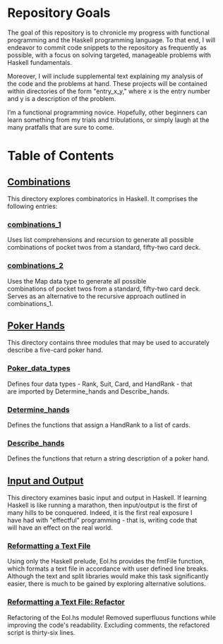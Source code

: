 # Repository Goals

The goal of this repository is to chronicle my progress with functional<br/>
programming and the Haskell programming language.  To that end, I will<br/>
endeavor to commit code snippets to the repository as frequently as<br/>
possible, with a focus on solving targeted, manageable problems with<br/>
Haskell fundamentals.<br/>

Moreover, I will include supplemental text explaining my analysis of<br/>
the code and the problems at hand.  These projects will be contained<br/>
within directories of the form "entry_x_y," where x is the entry number<br/>
and y is a description of the problem.<br/>

I’m a functional programming novice.  Hopefully, other beginners can<br/>
learn something from my trials and tribulations, or simply laugh at the<br/>
many pratfalls that are sure to come.<br/>

# Table of Contents

## [Combinations](/entry_1_combinations/)

This directory explores combinatorics in Haskell.  It comprises the<br/>
following entries:<br/>

### [combinations_1](/entry_1_combinations/combinations_1/)

Uses list comprehensions and recursion to generate all possible<br/>
combinations of pocket twos from a standard, fifty-two card deck.<br/>

### [combinations_2](/entry_1_combinations/combinations_2/)

Uses the Map data type to generate all possible<br/>
combinations of pocket twos from a standard, fifty-two card deck.<br/>
Serves as an alternative to the recursive approach outlined in<br/>
combinations_1.<br/>

## [Poker Hands](/entry_2_poker_hands/poker_hands.md)
This directory contains three modules that may be used to accurately<br/>
describe a five-card poker hand.<br/>

### [Poker_data_types](/entry_2_poker_hands/Poker_data_types.hs)
Defines four data types - Rank, Suit, Card, and HandRank - that<br/>
are imported by Determine_hands and Describe_hands.<br/>

### [Determine_hands](/entry_2_poker_hands/Determine_hands.hs)
Defines the functions that assign a HandRank to a list of cards.<br/>

### [Describe_hands](/entry_2_poker_hands/Describe_hands.hs)
Defines the functions that return a string description of a poker hand.<br/>

## [Input and Output](/entry_3_reading_files)
This directory examines basic input and output in Haskell.  If learning<br/>
Haskell is like running a marathon, then input/output is the first of<br/>
many hills to be conquered.  Indeed, it is the first real exposure I<br/>
have had with "effectful" programming - that is, writing code that<br/>
will have an effect on the real world.<br/>

### [Reformatting a Text File](/entry_3_reading_files/reformatting_text/)

Using only the Haskell prelude, Eol.hs provides the fmtFile function,<br/>
which formats a text file in accordance with user defined line breaks.<br/>
Although the text and split libraries would make this task significantly<br/>
easier, there is much to be gained by exploring alternative solutions.<br/>

### [Reformatting a Text File:  Refactor](/entry_3_reading_files/reformatting_text_refactor/)
Refactoring of the Eol.hs module!  Removed superfluous functions while<br>
improving the code's readability.  Excluding comments, the refactored<br>
script is thirty-six lines.<br>